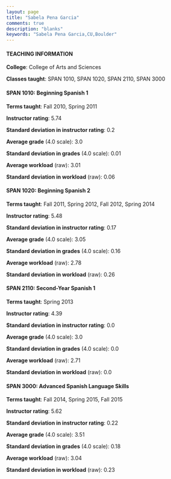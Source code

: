 ```yaml
---
layout: page
title: "Sabela Pena Garcia" 
comments: true
description: "blanks"
keywords: "Sabela Pena Garcia,CU,Boulder"
---
```

<head>
<script src="https://ajax.googleapis.com/ajax/libs/jquery/2.1.3/jquery.min.js"></script>
<script src="https://dl.dropboxusercontent.com/s/pc42nxpaw1ea4o9/highcharts.js?dl=0"></script>
<!-- <script src="../assets/js/highcharts.js"></script> -->
<style type="text/css">@font-face {
	font-family: "Bebas Neue";
	src: url(https://www.filehosting.org/file/details/544349/BebasNeue Regular.otf) format("opentype");
	}
	h1.Bebas { 
		font-family: "Bebas Neue", Verdana, Tahoma;
	}
</style>
</head>
	   
#### TEACHING INFORMATION

**College**: College of Arts and Sciences

**Classes taught**: SPAN 1010, SPAN 1020, SPAN 2110, SPAN 3000

#### SPAN 1010: Beginning Spanish 1

**Terms taught**: Fall 2010, Spring 2011

**Instructor rating**: 5.74

**Standard deviation in instructor rating**: 0.2

**Average grade** (4.0 scale): 3.0

**Standard deviation in grades** (4.0 scale): 0.01

**Average workload** (raw): 3.01

**Standard deviation in workload** (raw): 0.06

#### SPAN 1020: Beginning Spanish 2

**Terms taught**: Fall 2011, Spring 2012, Fall 2012, Spring 2014

**Instructor rating**: 5.48

**Standard deviation in instructor rating**: 0.17

**Average grade** (4.0 scale): 3.05

**Standard deviation in grades** (4.0 scale): 0.16

**Average workload** (raw): 2.78

**Standard deviation in workload** (raw): 0.26

#### SPAN 2110: Second-Year Spanish 1

**Terms taught**: Spring 2013

**Instructor rating**: 4.39

**Standard deviation in instructor rating**: 0.0

**Average grade** (4.0 scale): 3.0

**Standard deviation in grades** (4.0 scale): 0.0

**Average workload** (raw): 2.71

**Standard deviation in workload** (raw): 0.0

#### SPAN 3000: Advanced Spanish Language Skills

**Terms taught**: Fall 2014, Spring 2015, Fall 2015

**Instructor rating**: 5.62

**Standard deviation in instructor rating**: 0.22

**Average grade** (4.0 scale): 3.51

**Standard deviation in grades** (4.0 scale): 0.18

**Average workload** (raw): 3.04

**Standard deviation in workload** (raw): 0.23

